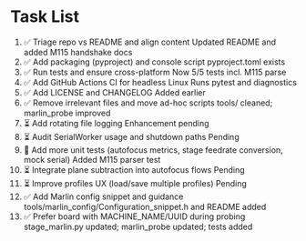 # Task List

1. ✅ Triage repo vs README and align content
Updated README and added M115 handshake docs
2. ✅ Add packaging (pyproject) and console script
pyproject.toml exists
3. ✅ Run tests and ensure cross-platform
Now 5/5 tests incl. M115 parse
4. ✅ Add GitHub Actions CI for headless Linux
Runs pytest and diagnostics
5. ✅ Add LICENSE and CHANGELOG
Added earlier
6. ✅ Remove irrelevant files and move ad-hoc scripts
tools/ cleaned; marlin_probe improved
7. ⏳ Add rotating file logging
Enhancement pending
8. ⏳ Audit SerialWorker usage and shutdown paths
Pending
9. 🔄 Add more unit tests (autofocus metrics, stage feedrate conversion, mock serial)
Added M115 parser test
10. ⏳ Integrate plane subtraction into autofocus flows
Pending
11. ⏳ Improve profiles UX (load/save multiple profiles)
Pending
12. ✅ Add Marlin config snippet and guidance
tools/marlin_config/Configuration_snippet.h and README added
13. ✅ Prefer board with MACHINE_NAME/UUID during probing
stage_marlin.py updated; marlin_probe updated; tests added

